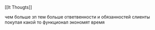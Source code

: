 [[It Thougts]]

чем больше зп тем больше ответвенности и обязанностей
слиенты покупая какой то функционал экономят время